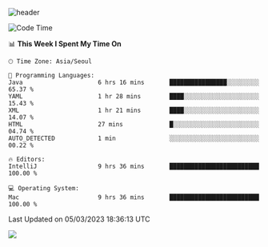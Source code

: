 ![header](https://capsule-render.vercel.app/api?type=Egg&color=timeAuto&height=300&section=header&text=PoPo&fontSize=90&animation=fadeIn)

  <!--START_SECTION:waka-->
![Code Time](http://img.shields.io/badge/Code%20Time-529%20hrs-blue)

📊 **This Week I Spent My Time On** 

```text
🕑︎ Time Zone: Asia/Seoul

💬 Programming Languages: 
Java                     6 hrs 16 mins       ████████████████░░░░░░░░░   65.37 % 
YAML                     1 hr 28 mins        ████░░░░░░░░░░░░░░░░░░░░░   15.43 % 
XML                      1 hr 21 mins        ████░░░░░░░░░░░░░░░░░░░░░   14.07 % 
HTML                     27 mins             █░░░░░░░░░░░░░░░░░░░░░░░░   04.74 % 
AUTO_DETECTED            1 min               ░░░░░░░░░░░░░░░░░░░░░░░░░   00.22 % 

🔥 Editors: 
IntelliJ                 9 hrs 36 mins       █████████████████████████   100.00 % 

💻 Operating System: 
Mac                      9 hrs 36 mins       █████████████████████████   100.00 % 
```


 Last Updated on 05/03/2023 18:36:13 UTC
<!--END_SECTION:waka-->



<img src="https://capsule-render.vercel.app/api?type=Egg&color=timeAuto&height=300&section=footer&text=PoPo&fontSize=90&animation=fadeIn&reversal=true" />
